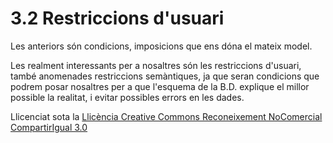 # 3.2 Restriccions d'usuari



Les anteriors són condicions, imposicions que ens dóna el mateix model.

Les realment interessants per a nosaltres són les restriccions d'usuari, també
anomenades restriccions semàntiques, ja que seran condicions que podrem posar
nosaltres per a que l'esquema de la B.D. explique el millor possible la
realitat, i evitar possibles errors en les dades.


Llicenciat sota la  [Llicència Creative Commons Reconeixement NoComercial
CompartirIgual 3.0](http://creativecommons.org/licenses/by-nc-sa/3.0/)

